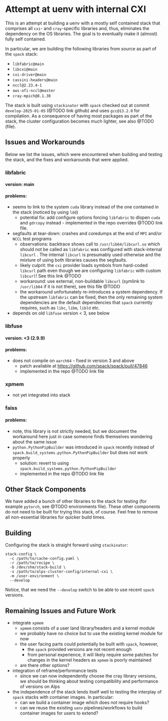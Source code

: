 # Attempt at uenv with internal CXI

This is an attempt at building a uenv with a mostly self contained stack that
comprises all `cxi`- and `cray`-specific libraries and, thus, eliminates the
dependency on the OS libraries. The goal is to eventually make it (almost)
fully self contained.

In particular, we are building the following libraries from source as part of
the `spack` stack:

- `libfabric@main`
- `libcxi@main`
- `cxi-driver@main`
- `cassini-headers@main`
- `nccl@2.23.4-1`
- `aws-ofi-nccl@master`
- `cray-mpich@8.1.30`

The stack is built using `stackinator` with `spack` checked out at commit
`develop-2025-01-05` (@TODO link github) and uses `gcc@13.2.0` for compilation.
As a consequence of having most packages as part of the stack, the cluster
configuration becomes much lighter, see also @TODO (file).

## Issues and Workarounds

Below we list the issues, which were encountered when building and testing the
stack, and the fixes and workarounds that were applied.

### libfabric

#### version: main

#### problems:
- seems to link to the system `cuda` library instead of the one contained in
  the stack (noticed by using `ldd`)
  - potential fix: add configure options forcing `libfabric` to dlopen `cuda`
    and `gdrcopy` instead - implemented in the repo overrides @TODO link file.
- segfaults at tear-down: crashes and coredumps at the end of `MPI` and/or
  `NCCL` test programs
  - observations: backtrace shows call to `/usr/lib64/libcurl.so` which should
    not be called as `libfabric` was configured with stack-internal `libcurl` .
    The internal `libcurl` is presumably used otherwise and the mixture of
    using both libraries causes the segfaults.
  - likely culprit: the `cxi` provider loads symbols from hard-coded `libcurl`
    path even though we are configuring `libfabric` with custom `libcurl`! See
    this link @TODO
  - workaround: use external, non-buildable `libcurl` (symlink to `/usr/lib64`
    if it is not there), see this file @TODO
  - the workaround unfortunately re-introduces a system dependency. If the
    upstream `libfabric` can be fixed, then the only remaining system
    dependencies are the default dependencies that `spack` currently requires,
    such as `libc`, `libm`, `libld` etc.
- depends on old `libfuse` version < 3, see below

### libfuse

#### version: <3 (2.9.9)

#### problems:
- does not compile on `aarch64` - fixed in version 3 and above
    - patch available at https://github.com/spack/spack/pull/47846
    - implemented in the repo @TODO link file


### xpmem

- not yet integrated into stack


### faiss

#### problems:
- note, this library is not strictly needed, but we document the workaround
  here just in case someone finds themselves wondering about the same issue
- `python.PythonPipBuilder` was introduced in `spack` recently instead of
  `spack.build_systems.python.PythonPipBuilder` but does not work properly
  - solution: revert to using `spack.build_systems.python.PythonPipBuilder`
  - implemented in the repo @TODO link file


## Other Stack Components

We have added a bunch of other libraries to the stack for testing (for example
`pytorch`, see @TODO environments file). These other components do not need to
be built for trying this stack, of course. Feel free to remove all
non-essential libraries for quicker build times.


## Building

Configuring the stack is straight forward using `stackinator`:


    stack-config \
      -c /path/to/cache-config.yaml \
      -r /path/to/recipe \
      -b /dev/shm/stack-build \
      -s /path/to/alps-cluster-config/internal-cxi \
      -m /user-environment \
      --develop

Notice, that we need the `--develop` switch to be able to use recent `spack`
versions.

## Remaining Issues and Future Work

- integrate `xpmem`
  - `xpmem` consists of a user land library/headers and a kernel module
  - we probably have no choice but to use the existing kernel module for now
  - the user facing parts could potentially be built with `spack`, however,
    - the `spack` provided versions are not recent enough
    - from personal experience, it will likely require some patches for changes
      in the kernel headers as `xpmem` is poorly maintained
  - are there other options?
- integration of reframe/performance tests
  - since we can now independently choose the cray library versions, we should
    be thinking about testing compatibility and performance of versions on Alps
- the independence of the stack lends itself well to testing the interplay of
  `spack` stacks with container images. In particular:
  - can we build a container image which does not require hooks?
  - can we reuse the existing `uenv` pipelines/workflows to build container
    images for users to extend?

